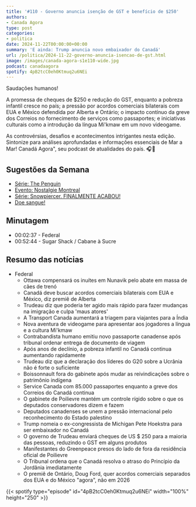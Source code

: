 ```yaml
---
title: '#110 - Governo anuncia isenção de GST e benefício de $250'
authors:
- Canada Agora
type: post
categories:
- politica
date: 2024-11-22T00:00:00+00:00
summary: 'E ainda: Trump anuncia novo embaixador do Canadá'
url: /politica/2024-11-22-governo-anuncia-isencao-de-gst.html
image: /images/canada-agora-s1e110-wide.jpg
podcast: canadaagora
spotify: 4pB2tcC0eh0Ktmuq2u6NEi
---
```


Saudações humanos!

A promessa de cheques de $250 e redução do GST, enquanto a pobreza infantil cresce no país; a pressão por acordos comerciais bilaterais com EUA e México defendida por Alberta e Ontário; o impacto contínuo da greve dos Correios no fornecimento de serviços como passaportes; e iniciativas culturais como a introdução da língua Mi'kmaw em um novo videogame. 

As controvérsias, desafios e acontecimentos intrigantes nesta edição. Sintonize para análises
aprofundadas e informações essenciais de Mar a Mar! Canadá Agora", seu podcast de atualidades
do país. 🎧📰

## Sugestões da Semana

- [Série: The Penguin](https://www.imdb.com/title/tt15435876/)
- [Evento: Nostalgie Montreal](https://www.facebook.com/events/1932192033915445?acontext=%7B%22event_action_history%22%3A[%7B%22mechanism%22%3A%22your_upcoming_events_unit%22%2C%22surface%22%3A%22bookmark%22%7D]%2C%22ref_notif_type%22%3Anull%7D)
- [Série: Snowpiercer. FINALMENTE ACABOU!](https://www.imdb.com/title/tt1706620/)
- [Doe sangue!](https://blood.ca)

## Minutagem
- 00:02:37 - Federal
- 00:52:44 - Sugar Shack / Cabane à Sucre

## Resumo das notícias
- Federal
  - Ottawa compensará os inuítes em Nunavik pelo abate em massa de cães de trenó
  - Canadá deve buscar acordos comerciais bilaterais com EUA e México, diz premiê de Alberta
  - Trudeau diz que poderia ter agido mais rápido para fazer mudanças na imigração e culpa 'maus atores'
  - A Transport Canada aumentará a triagem para viajantes para a Índia
  - Nova aventura de videogame para apresentar aos jogadores a língua e a cultura Mi'kmaw
  - Contrabandista humano emitiu novo passaporte canadense após tribunal ordenar entrega de documento de viagem
  - Após anos de declínio, a pobreza infantil no Canadá continua aumentando rapidamente
  - Trudeau diz que a declaração dos líderes do G20 sobre a Ucrânia não é forte o suficiente
  - Boissonnault fora do gabinete após mudar as reivindicações sobre o patrimônio indígena
  - Service Canada com 85.000 passaportes enquanto a greve dos Correios do Canadá continua
  - O gabinete de Poilievre mantém um controle rígido sobre o que os deputados conservadores dizem e fazem
  - Deputados canadenses se unem a pressão internacional pelo reconhecimento do Estado palestino
  - Trump nomeia o ex-congressista de Michigan Pete Hoekstra para ser embaixador no Canadá
  - O governo de Trudeau enviará cheques de US $ 250 para a maioria das pessoas, reduzindo o GST em alguns produtos
  - Manifestantes do Greenpeace presos do lado de fora da residência oficial de Poilievre
  - O Tribunal ordena que o Canadá resolva o atraso do Princípio da Jordânia imediatamente
  - O premiê de Ontário, Doug Ford, quer acordos comerciais separados dos EUA e do México "agora", não em 2026

{{< spotify type="episode" id="4pB2tcC0eh0Ktmuq2u6NEi" width="100%" height="250" >}}
